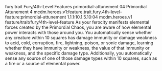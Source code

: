 <ability>
  <metadata>
    <class>fury</class>
    <feature_type>trait</feature_type>
    <file_dpath>Fury/4th-Level Features</file_dpath>
    <item_id>primordial-attunement</item_id>
    <item_index>04</item_index>
    <item_name>Primordial Attunement</item_name>
    <level>4</level>
    <scc>mcdm.heroes.v1:feature.trait.fury.4th-level-feature:primordial-attunement</scc>
    <scdc>1.1.1:10.1.5.10:04</scdc>
    <source>mcdm.heroes.v1</source>
    <type>feature/trait/fury/4th-level-feature</type>
  </metadata>
  <effects>
    <effect type="mundane">As your ferocity manifests elemental forces created by the Primordial Chaos, you are aware of how elemental power interacts with those around you. You automatically sense whether any creature within 10 squares has damage immunity or damage weakness to acid, cold, corruption, fire, lightning, poison, or sonic damage, learning whether they have immunity or weakness, the value of that immunity or weakness, and the specific damage type. Additionally, you automatically sense any source of one of those damage types within 10 squares, such as a fire or a source of elemental power.</effect>
  </effects>
</ability>

